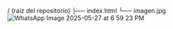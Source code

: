 / (raíz del repositorio)
├── index.html
└── imagen.jpg![WhatsApp Image 2025-05-27 at 6 59 23 PM](https://github.com/user-attachments/assets/29f4ce57-f19b-4dca-a144-c9bbfa346439)

